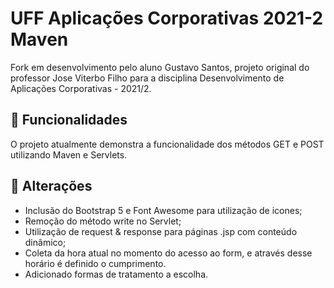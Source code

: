 # UFF Aplicações Corporativas 2021-2 Maven

Fork em desenvolvimento pelo aluno Gustavo Santos, projeto original do professor Jose Viterbo Filho para a disciplina Desenvolvimento de Aplicações Corporativas - 2021/2.

## 🚀 Funcionalidades

O projeto atualmente demonstra a funcionalidade dos métodos GET e POST utilizando Maven e Servlets.

## 🔧 Alterações

- Inclusão do Bootstrap 5 e Font Awesome para utilização de icones;
- Remoção do método write no Servlet;
- Utilização de request & response para páginas .jsp com conteúdo dinâmico;
- Coleta da hora atual no momento do acesso ao form, e através desse horário é definido o cumprimento.
- Adicionado formas de tratamento a escolha.